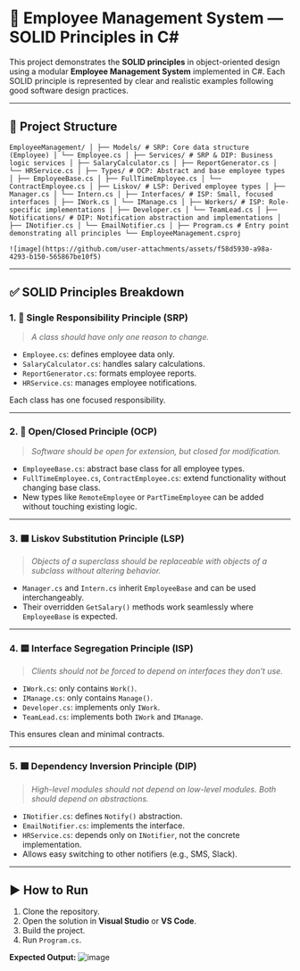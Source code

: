 # 🧩 Employee Management System — SOLID Principles in C#

This project demonstrates the **SOLID principles** in object-oriented design using a modular **Employee Management System** implemented in C#. Each SOLID principle is represented by clear and realistic examples following good software design practices.

---

## 📁 Project Structure
```
EmployeeManagement/ │ ├── Models/ # SRP: Core data structure (Employee) │ └── Employee.cs │ ├── Services/ # SRP & DIP: Business logic services │ ├── SalaryCalculator.cs │ ├── ReportGenerator.cs │ └── HRService.cs │ ├── Types/ # OCP: Abstract and base employee types │ ├── EmployeeBase.cs │ ├── FullTimeEmployee.cs │ └── ContractEmployee.cs │ ├── Liskov/ # LSP: Derived employee types │ ├── Manager.cs │ └── Intern.cs │ ├── Interfaces/ # ISP: Small, focused interfaces │ ├── IWork.cs │ └── IManage.cs │ ├── Workers/ # ISP: Role-specific implementations │ ├── Developer.cs │ └── TeamLead.cs │ ├── Notifications/ # DIP: Notification abstraction and implementations │ ├── INotifier.cs │ └── EmailNotifier.cs │ ├── Program.cs # Entry point demonstrating all principles └── EmployeeManagement.csproj
```
```
![image](https://github.com/user-attachments/assets/f58d5930-a98a-4293-b150-565867be10f5)

```

---

## ✅ SOLID Principles Breakdown

### 1. 🔹 Single Responsibility Principle (SRP)

> *A class should have only one reason to change.*

- `Employee.cs`: defines employee data only.
- `SalaryCalculator.cs`: handles salary calculations.
- `ReportGenerator.cs`: formats employee reports.
- `HRService.cs`: manages employee notifications.

Each class has one focused responsibility.

---

### 2. 🔸 Open/Closed Principle (OCP)

> *Software should be open for extension, but closed for modification.*

- `EmployeeBase.cs`: abstract base class for all employee types.
- `FullTimeEmployee.cs`, `ContractEmployee.cs`: extend functionality without changing base class.
- New types like `RemoteEmployee` or `PartTimeEmployee` can be added without touching existing logic.

---

### 3. 🟪 Liskov Substitution Principle (LSP)

> *Objects of a superclass should be replaceable with objects of a subclass without altering behavior.*

- `Manager.cs` and `Intern.cs` inherit `EmployeeBase` and can be used interchangeably.
- Their overridden `GetSalary()` methods work seamlessly where `EmployeeBase` is expected.

---

### 4. 🟨 Interface Segregation Principle (ISP)

> *Clients should not be forced to depend on interfaces they don’t use.*

- `IWork.cs`: only contains `Work()`.
- `IManage.cs`: only contains `Manage()`.
- `Developer.cs`: implements only `IWork`.
- `TeamLead.cs`: implements both `IWork` and `IManage`.

This ensures clean and minimal contracts.

---

### 5. 🟩 Dependency Inversion Principle (DIP)

> *High-level modules should not depend on low-level modules. Both should depend on abstractions.*

- `INotifier.cs`: defines `Notify()` abstraction.
- `EmailNotifier.cs`: implements the interface.
- `HRService.cs`: depends only on `INotifier`, not the concrete implementation.
- Allows easy switching to other notifiers (e.g., SMS, Slack).

---

## ▶️ How to Run

1. Clone the repository.
2. Open the solution in **Visual Studio** or **VS Code**.
3. Build the project.
4. Run `Program.cs`.

**Expected Output:**
![image](https://github.com/user-attachments/assets/c110a524-9656-4031-9ed6-fc1ff7f323d6)

